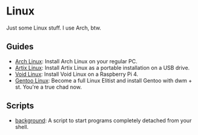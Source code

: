 # Linux
Just some Linux stuff. I use Arch, btw.

## Guides
* [Arch Linux](Arch.md): Install Arch Linux on your regular PC.
* [Artix Linux](Artix.md): Install Artix Linux as a portable installation on a USB drive.
* [Void Linux](Void.md): Install Void Linux on a Raspberry Pi 4.
* [Gentoo Linux](Gentoo.md): Become a full Linux Elitist and install Gentoo with dwm + st. You're a true chad now.

## Scripts
* [background](background): A script to start programs completely detached from your shell.

